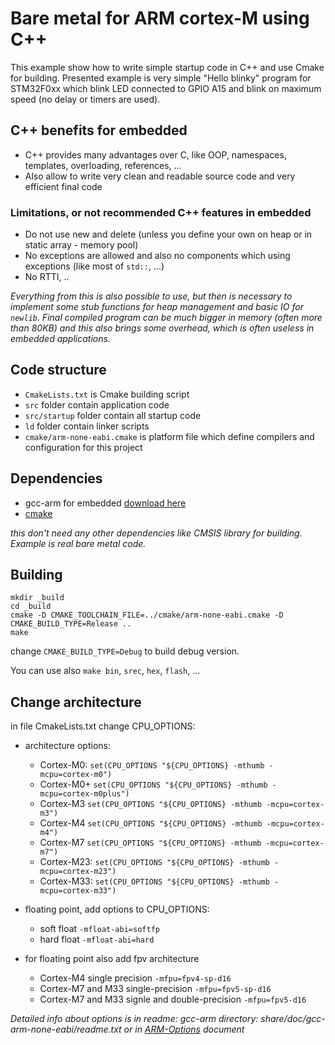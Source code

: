 # Bare metal for ARM cortex-M using C++

This example show how to write simple startup code in C++ and use Cmake for building.
Presented example is very simple "Hello blinky" program for STM32F0xx which blink LED connected to GPIO A15 and blink on maximum speed (no delay or timers are used).

## C++ benefits for embedded

- C++ provides many advantages over C, like OOP, namespaces, templates, overloading, references, ...
- Also allow to write very clean and readable source code and very efficient final code

### Limitations, or not recommended C++ features in embedded

- Do not use new and delete (unless you define your own on heap or in static array - memory pool)
- No exceptions are allowed and also no components which using exceptions (like most of `std::`, ...)
- No RTTI, ..

*Everything from this is also possible to use, but then is necessary to implement some stub functions for heap management and basic IO for `newlib`. Final compiled program can be much bigger in memory (often more than 80KB) and this also brings some overhead, which is often useless in embedded applications.*

## Code structure

- `CmakeLists.txt` is Cmake building script
- `src` folder contain application code
- `src/startup` folder contain all startup code
- `ld` folder contain linker scripts
- `cmake/arm-none-eabi.cmake` is platform file which define compilers and configuration for this project

## Dependencies

- gcc-arm for embedded [download here](https://developer.arm.com/open-source/gnu-toolchain/gnu-rm/downloads)
- [cmake](https://cmake.org/download/)

*this don't need any other dependencies like CMSIS library for building. Example is real bare metal code.*

## Building

```
mkdir _build
cd _build
cmake -D CMAKE_TOOLCHAIN_FILE=../cmake/arm-none-eabi.cmake -D CMAKE_BUILD_TYPE=Release ..
make
```

change `CMAKE_BUILD_TYPE=Debug` to build debug version.

You can use also `make bin`, `srec`, `hex`, `flash`, ...

## Change architecture

in file CmakeLists.txt change CPU_OPTIONS:
- architecture options:
    - Cortex-M0: `set(CPU_OPTIONS "${CPU_OPTIONS} -mthumb -mcpu=cortex-m0")`
    - Cortex-M0+ `set(CPU_OPTIONS "${CPU_OPTIONS} -mthumb -mcpu=cortex-m0plus")`
    - Cortex-M3 `set(CPU_OPTIONS "${CPU_OPTIONS} -mthumb -mcpu=cortex-m3")`
    - Cortex-M4 `set(CPU_OPTIONS "${CPU_OPTIONS} -mthumb -mcpu=cortex-m4")`
    - Cortex-M7 `set(CPU_OPTIONS "${CPU_OPTIONS} -mthumb -mcpu=cortex-m7")`
    - Cortex-M23: `set(CPU_OPTIONS "${CPU_OPTIONS} -mthumb -mcpu=cortex-m23")`
    - Cortex-M33: `set(CPU_OPTIONS "${CPU_OPTIONS} -mthumb -mcpu=cortex-m33")`

- floating point, add options to CPU_OPTIONS:
    - soft float `-mfloat-abi=softfp`
    - hard float `-mfloat-abi=hard`
- for floating point also add fpv architecture
    - Cortex-M4 single precision `-mfpu=fpv4-sp-d16`
    - Cortex-M7 and M33 single-precision `-mfpu=fpv5-sp-d16`
    - Cortex-M7 and M33 signle and double-precision `-mfpu=fpv5-d16`

*Detailed info about options is in readme: gcc-arm directory: share/doc/gcc-arm-none-eabi/readme.txt
or in [ARM-Options](https://gcc.gnu.org/onlinedocs/gcc/ARM-Options.html) document*
